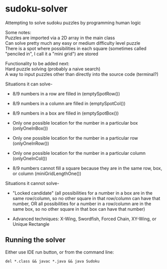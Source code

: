 # sudoku-solver
Attempting to solve sudoku puzzles by programming human logic

Some notes:  
Puzzles are imported via a 2D array in the main class  
Can solve pretty much any easy or medium difficulty level puzzle  
There is a spot where possibilities in each square (sometimes called "penciled in", I call it a "mini grid") are stored

Functionality to be added next:  
Hard puzzle solving (probably a naive search)  
A way to input puzzles other than directly into the source code (terminal?)

Situations it can solve-

* 8/9 numbers in a row are filled in (emptySpotRow())

* 8/9 numbers in a column are filled in (emptySpotCol())

* 8/9 numbers in a box are filled in (emptySpotBox())

* Only one possible location for the number in a particular box (onlyOneInBox())

* Only one possible location for the number in a particular row (onlyOneInRow())

* Only one possible location for the number in a particular column (onlyOneInCol())

* 8/9 numbers cannot fill a square because they are in the same row, box, or column (miniGridLengthOne())


Situations it cannot solve-

* "Locked candidate" (all possibilities for a number in a box are in the same row/column, so no other square in that row/column can have that number, OR all possibilities for a number in a row/column are in the same box, so no other square in that box can have that number)

* Advanced techniques: X-Wing, Swordfish, Forced Chain, XY-Wing, or Unique Rectangle

## Running the solver

Either use IDE run button, or from the command line:

    del *.class && javac *.java && java Sudoku
